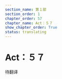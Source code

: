 ```yaml
---
section_name: 第１部
section_order: 1
chapter_order: 57
chapter_name: Act：５７
show_chapter_order: True
status: translating
---
```


# Act：５７
待翻译
